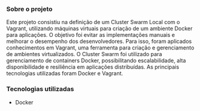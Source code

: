 ### Sobre o projeto
Este projeto consistiu na definição de um Cluster Swarm Local com o Vagrant, utilizando máquinas virtuais para criação de um ambiente Docker para aplicações. O objetivo foi evitar as implementações manuais e melhorar o desempenho dos desenvolvedores. Para isso, foram aplicados conhecimentos em Vagrant, uma ferramenta para criação e gerenciamento de ambientes virtualizados. O Cluster Swarm foi utilizado para gerenciamento de containers Docker, possibilitando escalabilidade, alta disponibilidade e resiliência em aplicações distribuídas. As principais tecnologias utilizadas foram Docker e Vagrant.


### Tecnologias utilizadas
* Docker


